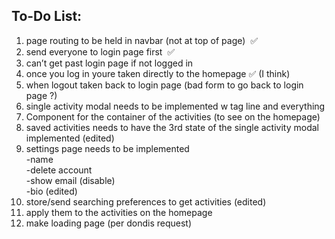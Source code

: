 ## To-Do List:

1. page routing to be held in navbar (not at top of page)  ✅
2. send everyone to login page first  ✅
3. can’t get past login page if not logged in  
4. once you log in youre taken directly to the homepage ✅ (I think)
5. when logout taken back to login page (bad form to go back to login page ?)
6. single activity modal needs to be implemented w tag line and everything  
7. Component for the container of the activities (to see on the homepage)
8. saved activities needs to have the 3rd state of the single activity modal implemented (edited)
9. settings page needs to be implemented  
-name  
-delete account  
-show email (disable)  
-bio (edited)
10. store/send searching preferences to get activities (edited)
11. apply them to the activities on the homepage  
12. make loading page (per dondis request)
